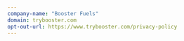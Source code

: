 ```yaml
---
company-name: "Booster Fuels"
domain: trybooster.com
opt-out-url: https://www.trybooster.com/privacy-policy
---
```





